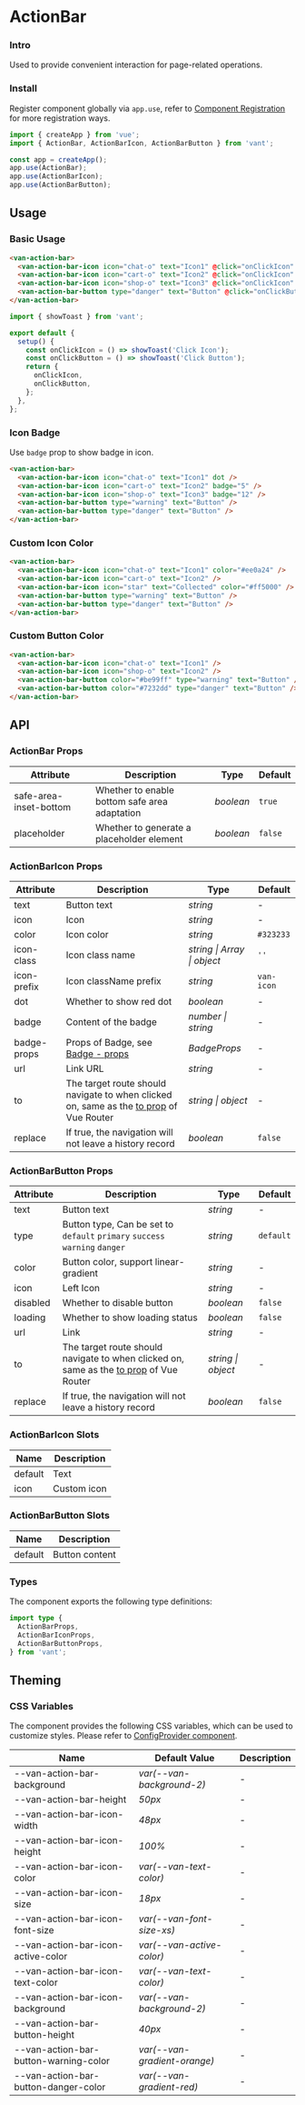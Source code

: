 # ActionBar

### Intro

Used to provide convenient interaction for page-related operations.

### Install

Register component globally via `app.use`, refer to [Component Registration](#/en-US/advanced-usage#zu-jian-zhu-ce) for more registration ways.

```js
import { createApp } from 'vue';
import { ActionBar, ActionBarIcon, ActionBarButton } from 'vant';

const app = createApp();
app.use(ActionBar);
app.use(ActionBarIcon);
app.use(ActionBarButton);
```

## Usage

### Basic Usage

```html
<van-action-bar>
  <van-action-bar-icon icon="chat-o" text="Icon1" @click="onClickIcon" />
  <van-action-bar-icon icon="cart-o" text="Icon2" @click="onClickIcon" />
  <van-action-bar-icon icon="shop-o" text="Icon3" @click="onClickIcon" />
  <van-action-bar-button type="danger" text="Button" @click="onClickButton" />
</van-action-bar>
```

```js
import { showToast } from 'vant';

export default {
  setup() {
    const onClickIcon = () => showToast('Click Icon');
    const onClickButton = () => showToast('Click Button');
    return {
      onClickIcon,
      onClickButton,
    };
  },
};
```

### Icon Badge

Use `badge` prop to show badge in icon.

```html
<van-action-bar>
  <van-action-bar-icon icon="chat-o" text="Icon1" dot />
  <van-action-bar-icon icon="cart-o" text="Icon2" badge="5" />
  <van-action-bar-icon icon="shop-o" text="Icon3" badge="12" />
  <van-action-bar-button type="warning" text="Button" />
  <van-action-bar-button type="danger" text="Button" />
</van-action-bar>
```

### Custom Icon Color

```html
<van-action-bar>
  <van-action-bar-icon icon="chat-o" text="Icon1" color="#ee0a24" />
  <van-action-bar-icon icon="cart-o" text="Icon2" />
  <van-action-bar-icon icon="star" text="Collected" color="#ff5000" />
  <van-action-bar-button type="warning" text="Button" />
  <van-action-bar-button type="danger" text="Button" />
</van-action-bar>
```

### Custom Button Color

```html
<van-action-bar>
  <van-action-bar-icon icon="chat-o" text="Icon1" />
  <van-action-bar-icon icon="shop-o" text="Icon2" />
  <van-action-bar-button color="#be99ff" type="warning" text="Button" />
  <van-action-bar-button color="#7232dd" type="danger" text="Button" />
</van-action-bar>
```

## API

### ActionBar Props

| Attribute | Description | Type | Default |
| --- | --- | --- | --- |
| safe-area-inset-bottom | Whether to enable bottom safe area adaptation | _boolean_ | `true` |
| placeholder | Whether to generate a placeholder element | _boolean_ | `false` |

### ActionBarIcon Props

| Attribute | Description | Type | Default |
| --- | --- | --- | --- |
| text | Button text | _string_ | - |
| icon | Icon | _string_ | - |
| color | Icon color | _string_ | `#323233` |
| icon-class | Icon class name | _string \| Array \| object_ | `''` |
| icon-prefix | Icon className prefix | _string_ | `van-icon` |
| dot | Whether to show red dot | _boolean_ | - |
| badge | Content of the badge | _number \| string_ | - |
| badge-props | Props of Badge, see [Badge - props](#/en-US/badge#props) | _BadgeProps_ | - |
| url | Link URL | _string_ | - |
| to | The target route should navigate to when clicked on, same as the [to prop](https://router.vuejs.org/api/interfaces/RouterLinkProps.html#Properties-to) of Vue Router | _string \| object_ | - |
| replace | If true, the navigation will not leave a history record | _boolean_ | `false` |

### ActionBarButton Props

| Attribute | Description | Type | Default |
| --- | --- | --- | --- |
| text | Button text | _string_ | - |
| type | Button type, Can be set to `default` `primary` `success` `warning` `danger` | _string_ | `default` |
| color | Button color, support linear-gradient | _string_ | - |
| icon | Left Icon | _string_ | - |
| disabled | Whether to disable button | _boolean_ | `false` |
| loading | Whether to show loading status | _boolean_ | `false` |
| url | Link | _string_ | - |
| to | The target route should navigate to when clicked on, same as the [to prop](https://router.vuejs.org/api/interfaces/RouterLinkProps.html#Properties-to) of Vue Router | _string \| object_ | - |
| replace | If true, the navigation will not leave a history record | _boolean_ | `false` |

### ActionBarIcon Slots

| Name    | Description |
| ------- | ----------- |
| default | Text        |
| icon    | Custom icon |

### ActionBarButton Slots

| Name    | Description    |
| ------- | -------------- |
| default | Button content |

### Types

The component exports the following type definitions:

```ts
import type {
  ActionBarProps,
  ActionBarIconProps,
  ActionBarButtonProps,
} from 'vant';
```

## Theming

### CSS Variables

The component provides the following CSS variables, which can be used to customize styles. Please refer to [ConfigProvider component](#/en-US/config-provider).

| Name | Default Value | Description |
| --- | --- | --- |
| --van-action-bar-background | _var(--van-background-2)_ | - |
| --van-action-bar-height | _50px_ | - |
| --van-action-bar-icon-width | _48px_ | - |
| --van-action-bar-icon-height | _100%_ | - |
| --van-action-bar-icon-color | _var(--van-text-color)_ | - |
| --van-action-bar-icon-size | _18px_ | - |
| --van-action-bar-icon-font-size | _var(--van-font-size-xs)_ | - |
| --van-action-bar-icon-active-color | _var(--van-active-color)_ | - |
| --van-action-bar-icon-text-color | _var(--van-text-color)_ | - |
| --van-action-bar-icon-background | _var(--van-background-2)_ | - |
| --van-action-bar-button-height | _40px_ | - |
| --van-action-bar-button-warning-color | _var(--van-gradient-orange)_ | - |
| --van-action-bar-button-danger-color | _var(--van-gradient-red)_ | - |
